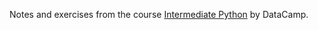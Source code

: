 Notes and exercises from the course [Intermediate Python](https://www.datacamp.com/completed/statement-of-accomplishment/course/7ee7a071b586d6861d5641c183dabd6d647a786b) by DataCamp.